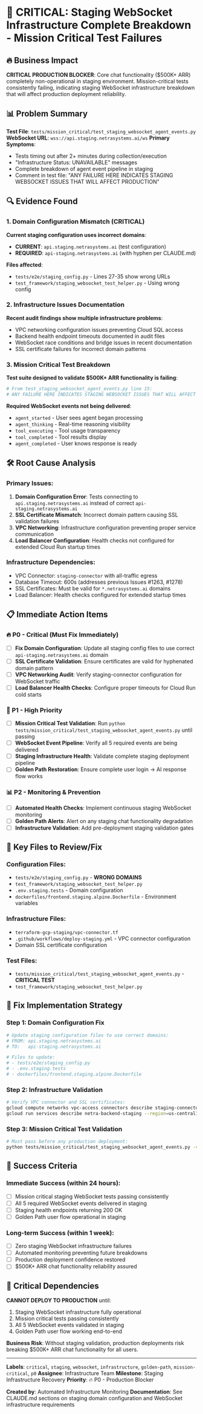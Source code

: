 # 🚨 CRITICAL: Staging WebSocket Infrastructure Complete Breakdown - Mission Critical Test Failures

## 🔥 Business Impact
**CRITICAL PRODUCTION BLOCKER**: Core chat functionality ($500K+ ARR) completely non-operational in staging environment. Mission-critical tests consistently failing, indicating staging WebSocket infrastructure breakdown that will affect production deployment reliability.

## 📊 Problem Summary
**Test File**: `tests/mission_critical/test_staging_websocket_agent_events.py`
**WebSocket URL**: `wss://api.staging.netrasystems.ai/ws`
**Primary Symptoms**:
- Tests timing out after 2+ minutes during collection/execution
- "Infrastructure Status: UNAVAILABLE" messages
- Complete breakdown of agent event pipeline in staging
- Comment in test file: "ANY FAILURE HERE INDICATES STAGING WEBSOCKET ISSUES THAT WILL AFFECT PRODUCTION"

## 🔍 Evidence Found

### 1. Domain Configuration Mismatch (CRITICAL)
**Current staging configuration uses incorrect domains**:
- **CURRENT**: `api.staging.netrasystems.ai` (test configuration)
- **REQUIRED**: `api-staging.netrasystems.ai` (with hyphen per CLAUDE.md)

**Files affected**:
- `tests/e2e/staging_config.py` - Lines 27-35 show wrong URLs
- `test_framework/staging_websocket_test_helper.py` - Using wrong config

### 2. Infrastructure Issues Documentation
**Recent audit findings show multiple infrastructure problems**:
- VPC networking configuration issues preventing Cloud SQL access
- Backend health endpoint timeouts documented in audit files
- WebSocket race conditions and bridge issues in recent documentation
- SSL certificate failures for incorrect domain patterns

### 3. Mission Critical Test Breakdown
**Test suite designed to validate $500K+ ARR functionality is failing**:
```python
# From test_staging_websocket_agent_events.py line 15:
# ANY FAILURE HERE INDICATES STAGING WEBSOCKET ISSUES THAT WILL AFFECT PRODUCTION.
```

**Required WebSocket events not being delivered**:
- `agent_started` - User sees agent began processing
- `agent_thinking` - Real-time reasoning visibility
- `tool_executing` - Tool usage transparency
- `tool_completed` - Tool results display
- `agent_completed` - User knows response is ready

## 🛠 Root Cause Analysis

### Primary Issues:
1. **Domain Configuration Error**: Tests connecting to `api.staging.netrasystems.ai` instead of correct `api-staging.netrasystems.ai`
2. **SSL Certificate Mismatch**: Incorrect domain pattern causing SSL validation failures
3. **VPC Networking**: Infrastructure configuration preventing proper service communication
4. **Load Balancer Configuration**: Health checks not configured for extended Cloud Run startup times

### Infrastructure Dependencies:
- VPC Connector: `staging-connector` with all-traffic egress
- Database Timeout: 600s (addresses previous Issues #1263, #1278)
- SSL Certificates: Must be valid for `*.netrasystems.ai` domains
- Load Balancer: Health checks configured for extended startup times

## 📋 Immediate Action Items

### 🔥 P0 - Critical (Must Fix Immediately)
- [ ] **Fix Domain Configuration**: Update all staging config files to use correct `api-staging.netrasystems.ai` domain
- [ ] **SSL Certificate Validation**: Ensure certificates are valid for hyphenated domain pattern
- [ ] **VPC Networking Audit**: Verify staging-connector configuration for WebSocket traffic
- [ ] **Load Balancer Health Checks**: Configure proper timeouts for Cloud Run cold starts

### 🚨 P1 - High Priority
- [ ] **Mission Critical Test Validation**: Run `python tests/mission_critical/test_staging_websocket_agent_events.py` until passing
- [ ] **WebSocket Event Pipeline**: Verify all 5 required events are being delivered
- [ ] **Staging Infrastructure Health**: Validate complete staging deployment pipeline
- [ ] **Golden Path Restoration**: Ensure complete user login → AI response flow works

### 📊 P2 - Monitoring & Prevention
- [ ] **Automated Health Checks**: Implement continuous staging WebSocket monitoring
- [ ] **Golden Path Alerts**: Alert on any staging chat functionality degradation
- [ ] **Infrastructure Validation**: Add pre-deployment staging validation gates

## 📁 Key Files to Review/Fix

### Configuration Files:
- `tests/e2e/staging_config.py` - **WRONG DOMAINS**
- `test_framework/staging_websocket_test_helper.py`
- `.env.staging.tests` - Domain configuration
- `dockerfiles/frontend.staging.alpine.Dockerfile` - Environment variables

### Infrastructure Files:
- `terraform-gcp-staging/vpc-connector.tf`
- `.github/workflows/deploy-staging.yml` - VPC connector configuration
- Domain SSL certificate configuration

### Test Files:
- `tests/mission_critical/test_staging_websocket_agent_events.py` - **CRITICAL TEST**
- `test_framework/staging_websocket_test_helper.py`

## 🔧 Fix Implementation Strategy

### Step 1: Domain Configuration Fix
```bash
# Update staging configuration files to use correct domains:
# FROM: api.staging.netrasystems.ai
# TO:   api-staging.netrasystems.ai

# Files to update:
# - tests/e2e/staging_config.py
# - .env.staging.tests
# - dockerfiles/frontend.staging.alpine.Dockerfile
```

### Step 2: Infrastructure Validation
```bash
# Verify VPC connector and SSL certificates:
gcloud compute networks vpc-access connectors describe staging-connector --region=us-central1
gcloud run services describe netra-backend-staging --region=us-central1
```

### Step 3: Mission Critical Test Validation
```bash
# Must pass before any production deployment:
python tests/mission_critical/test_staging_websocket_agent_events.py -v
```

## 🎯 Success Criteria

### Immediate Success (within 24 hours):
- [ ] Mission critical staging WebSocket tests passing consistently
- [ ] All 5 required WebSocket events delivered in staging
- [ ] Staging health endpoints returning 200 OK
- [ ] Golden Path user flow operational in staging

### Long-term Success (within 1 week):
- [ ] Zero staging WebSocket infrastructure failures
- [ ] Automated monitoring preventing future breakdowns
- [ ] Production deployment confidence restored
- [ ] $500K+ ARR chat functionality reliability assured

## 🚨 Critical Dependencies

**CANNOT DEPLOY TO PRODUCTION** until:
1. Staging WebSocket infrastructure fully operational
2. Mission critical tests passing consistently
3. All 5 WebSocket events validated in staging
4. Golden Path user flow working end-to-end

**Business Risk**: Without staging validation, production deployments risk breaking $500K+ ARR chat functionality for all users.

---

**Labels**: `critical`, `staging`, `websocket`, `infrastructure`, `golden-path`, `mission-critical`, `p0`
**Assignee**: Infrastructure Team
**Milestone**: Staging Infrastructure Recovery
**Priority**: 🔥 P0 - Production Blocker

**Created by**: Automated Infrastructure Monitoring
**Documentation**: See CLAUDE.md sections on staging domain configuration and WebSocket infrastructure requirements
